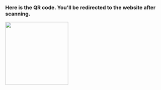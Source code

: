 ### Here is the QR code. You'll be redirected to the website after scanning.
<img src="https://raw.githubusercontent.com/kfksbtry/kfksbtry.github.io/refs/heads/main/qrcode.png" width="200" height="200">